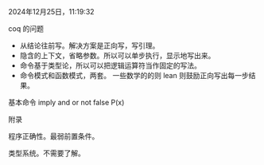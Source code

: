 ‎2024‎年‎12‎月‎25‎日，‏‎11:19:32






coq 的问题
- 从结论往前写。解决方案是正向写，写引理。
- 隐含的上下文，省略参数。所以可以单步执行，显示地写出来。
- 命令基于类型论，所以可以把逻辑运算符当作固定的写法。
- 命令模式和函数模式，两套。
一些数学的的则 lean 则鼓励正向写出每一步结果。



基本命令
imply
and
or
not
false
P(x)


附录

程序正确性。最弱前置条件。

类型系统。不需要了解。







